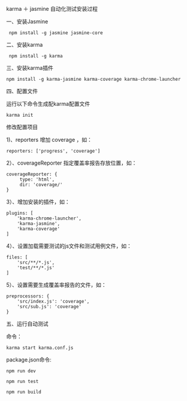karma ＋ jasmine 自动化测试安装过程

一、安装Jasmine

     npm install -g jasmine jasmine-core 

二、安装karma

     npm install -g karma

三、安装karma插件

    npm install -g karma-jasmine karma-coverage karma-chrome-launcher

四、配置文件

运行以下命令生成配karma配置文件

    karma init

修改配置项目

1)、reporters 增加 coverage ，如：

    reporters: ['progress', 'coverage']

2）、coverageReporter 指定覆盖率报告存放位置，如：

    coverageReporter: {  
         type: 'html',  
         dir: 'coverage/' 
    }

3）、增加安装的插件，如：

    plugins: [ 
        'karma-chrome-launcher',  
        'karma-jasmine',  
        'karma-coverage' 
    ]

4）、设置加载需要测试的js文件和测试用例文件，如：

    files: [ 
        'src/**/*.js', 
        'test/**/*.js'  
    ] 
    
5）、设置需要生成覆盖率报告的文件，如：

    preprocessors: { 
        'src/index.js': 'coverage', 
        'src/sub.js': 'coverage' 
    }


五、运行自动测试

命令：

    karma start karma.conf.js
    
    
package.json命令:

    npm run dev

    npm run test

    npm run build 



 



